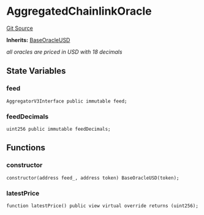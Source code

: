 # AggregatedChainlinkOracle
[Git Source](https://github.com/cryptexfinance/tcapv2.0/blob/9d4c3eb640619bb6621126fc493a74a0cc1fc716/src/oracle/AggregatedChainlinkOracle.sol)

**Inherits:**
[BaseOracleUSD](/src/oracle/BaseOracleUSD.sol/abstract.BaseOracleUSD.md)

*all oracles are priced in USD with 18 decimals*


## State Variables
### feed

```solidity
AggregatorV3Interface public immutable feed;
```


### feedDecimals

```solidity
uint256 public immutable feedDecimals;
```


## Functions
### constructor


```solidity
constructor(address feed_, address token) BaseOracleUSD(token);
```

### latestPrice


```solidity
function latestPrice() public view virtual override returns (uint256);
```


